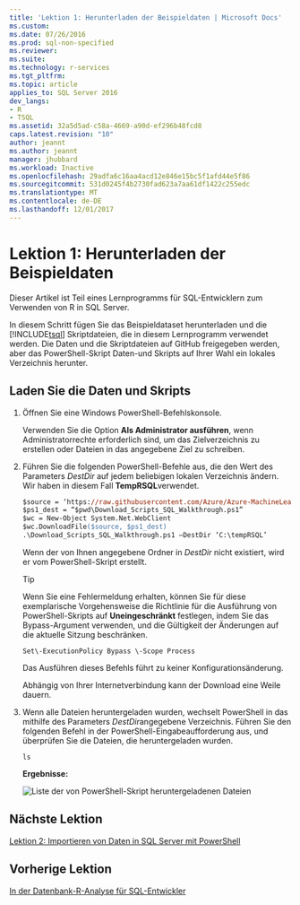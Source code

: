 ```yaml
---
title: 'Lektion 1: Herunterladen der Beispieldaten | Microsoft Docs'
ms.custom: 
ms.date: 07/26/2016
ms.prod: sql-non-specified
ms.reviewer: 
ms.suite: 
ms.technology: r-services
ms.tgt_pltfrm: 
ms.topic: article
applies_to: SQL Server 2016
dev_langs:
- R
- TSQL
ms.assetid: 32a5d5ad-c58a-4669-a90d-ef296b48fcd8
caps.latest.revision: "10"
author: jeannt
ms.author: jeannt
manager: jhubbard
ms.workload: Inactive
ms.openlocfilehash: 29adfa6c16aa4acd12e846e15bc5f1afd44e5f86
ms.sourcegitcommit: 531d0245f4b2730fad623a7aa61df1422c255edc
ms.translationtype: MT
ms.contentlocale: de-DE
ms.lasthandoff: 12/01/2017
---
```

# <a name="lesson-1-download-the-sample-data"></a>Lektion 1: Herunterladen der Beispieldaten

Dieser Artikel ist Teil eines Lernprogramms für SQL-Entwicklern zum Verwenden von R in SQL Server.

In diesem Schritt fügen Sie das Beispieldataset herunterladen und die [!INCLUDE[tsql](../../includes/tsql-md.md)] Skriptdateien, die in diesem Lernprogramm verwendet werden. Die Daten und die Skriptdateien auf GitHub freigegeben werden, aber das PowerShell-Skript Daten-und Skripts auf Ihrer Wahl ein lokales Verzeichnis herunter.

## <a name="download-the-data-and-scripts"></a>Laden Sie die Daten und Skripts

1.  Öffnen Sie eine Windows PowerShell-Befehlskonsole.
  
    Verwenden Sie die Option **Als Administrator ausführen**, wenn Administratorrechte erforderlich sind, um das Zielverzeichnis zu erstellen oder Dateien in das angegebene Ziel zu schreiben.
  
2.  Führen Sie die folgenden PowerShell-Befehle aus, die den Wert des Parameters *DestDir* auf jedem beliebigen lokalen Verzeichnis ändern.  Wir haben in diesem Fall **TempRSQL**verwendet.
  
    ```ps
    $source = ‘https://raw.githubusercontent.com/Azure/Azure-MachineLearning-DataScience/master/Misc/RSQL/Download_Scripts_SQL_Walkthrough.ps1’  
    $ps1_dest = “$pwd\Download_Scripts_SQL_Walkthrough.ps1”
    $wc = New-Object System.Net.WebClient
    $wc.DownloadFile($source, $ps1_dest)
    .\Download_Scripts_SQL_Walkthrough.ps1 –DestDir ‘C:\tempRSQL’
    ```
  
    Wenn der von Ihnen angegebene Ordner in *DestDir* nicht existiert, wird er vom PowerShell-Skript erstellt.
  
    > [!TIP]
    > Wenn Sie eine Fehlermeldung erhalten, können Sie für diese exemplarische Vorgehensweise die Richtlinie für die Ausführung von PowerShell-Skripts auf **Uneingeschränkt** festlegen, indem Sie das Bypass-Argument verwenden, und die Gültigkeit der Änderungen auf die aktuelle Sitzung beschränken.
    >   
    >````
    > Set\-ExecutionPolicy Bypass \-Scope Process
    >````
    > Das Ausführen dieses Befehls führt zu keiner Konfigurationsänderung.
  
    Abhängig von Ihrer Internetverbindung kann der Download eine Weile dauern.
  
3.  Wenn alle Dateien heruntergeladen wurden, wechselt PowerShell in das mithilfe des Parameters  *DestDir*angegebene Verzeichnis. Führen Sie den folgenden Befehl in der PowerShell-Eingabeaufforderung aus, und überprüfen Sie die Dateien, die heruntergeladen wurden.
  
    ```
    ls
    ```
  
    **Ergebnisse:**
  
    ![Liste der von PowerShell-Skript heruntergeladenen Dateien](media/rsql-devtut-filelist.png "Liste der von PowerShell-Skript heruntergeladenen Dateien")
  
## <a name="next-lesson"></a>Nächste Lektion

[Lektion 2: Importieren von Daten in SQL Server mit PowerShell](../r/sqldev-import-data-to-sql-server-using-powershell.md)

## <a name="previous-lesson"></a>Vorherige Lektion

[In der Datenbank-R-Analyse für SQL-Entwickler](../tutorials/sqldev-in-database-r-for-sql-developers.md)
